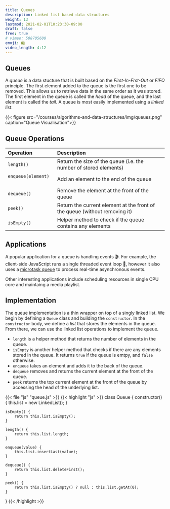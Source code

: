 ```yaml
---
title: Queues
description: Linked list based data structures
weight: 13
lastmod: 2021-02-01T10:23:30-09:00
draft: false
free: true
# vimeo: 508705600
emoji: 🛍️
video_length: 4:12
---
```


## Queues

A _queue_ is a data stucture that is built based on the _First-In-Frst-Out_ or _FIFO_ principle. The first element added to the queue is the first one to be removed. This allows us to retrieve data in the same order as it was stored. The first element in the queue is called the _head_ of the queue, and the last element is called the _tail_. A queue is most easily implemented using a _linked list_.

{{< figure src="/courses/algorithms-and-data-structures/img/queues.png" caption="Queue Visualisation">}}

## Queue Operations

| **Operation**                               | **Description**                                                            |
| :------------------------------------------ | :------------------------------------------------------------------------- |
| <code>length()</code>                       | Return the size of the queue (i.e. the number of stored elements)          |
| <code>enqueue(element)</code> &nbsp; &nbsp; | Add an element to the end of the queue                                     |
| <code>dequeue()</code>                      | Remove the element at the front of the queue                               |
| <code>peek()</code>                         | Return the current element at the front of the queue (without removing it) |
| <code>isEmpty()</code>                      | Helper method to check if the queue contains any elements                  |

## Applications
A popular application for a queue is handling events 🎬. For example, the client-side JavaScript runs a single threaded event loop 🔁, however it also uses a [microtask queue](https://developer.mozilla.org/en-US/docs/Web/API/HTML_DOM_API/Microtask_guide) to process real-time asynchronous events.

Other interesting applications include scheduling resources in single CPU core and maintaing a media playlist.

## Implementation

The queue implementation is a thin wrapper on top of a singly linked list.
We begin by defining a <code>Queue</code> class and building the <code>constructor</code>.
In the <code>constructor</code> body, we define a _list_ that stores the elements in the queue. From there, we can use the linked list operations to implement the queue.

- <code>length</code> is a helper method that returns the number of elements in the queue.
- <code>isEmpty</code> is another helper method that checks if there are any elements stored in the queue.
It returns <code>true</code> if the queue is emtpy, and <code>false</code> otherwise.
- <code>enqueue</code> takes an element and adds it to the back of the queue.
- <code>dequeue</code> removes and returns the current element at the front of the queue.
- <code>peek</code> returns the top current element at the front of the queue by accessing the head of the underlying list.



{{< file "js" "queue.js" >}}
{{< highlight "js" >}}
class Queue {
    constructor() {
        this.list = new LinkedList();
    }

    isEmpty() {
        return this.list.isEmpty();
    }

    length() {
        return this.list.length;
    }

    enqueue(value) {
        this.list.insertLast(value);
    }

    dequeue() {
        return this.list.deleteFirst();
    }

    peek() {
        return this.list.isEmpty() ? null : this.list.getAt(0);
    }
}
{{< /highlight >}}
